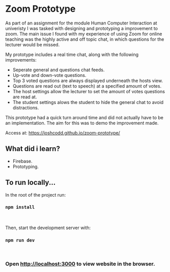 # Zoom Prototype 
As part of an assignment for the module Human Computer Interaction at univeristy I was tasked with designing and prototyping a improvement to zoom. The main issue I found with my experience of using Zoom for online teaching was the highly active and off topic chat, in which questions for the lecturer would be missed.

My prototype includes a real time chat, along with the following improvements:
- Seperate general and questions chat feeds.
- Up-vote and down-vote questions.
- Top 3 voted questions are always displayed underneath the hosts view.
- Questions are read out (text to speech) at a specified amount of votes.
- The host settings allow the lecturer to set the amount of votes questions are read at.
- The student settings alows the student to hide the general chat to avoid distractions.

This prototype had a quick turn around time and did not actually have to be an implementation. The aim for this was to demo the improvement made.
<br>

Access at: <https://joshcodd.github.io/zoom-prototype/>


## What did i learn?

- Firebase.
- Prototyping.

## To run locally...

In the root of the project run:

### `npm install`

<br/>

Then, start the development server with:

### `npm run dev`

<br/>

### Open [http://localhost:3000](http://localhost:3000) to view website in the browser.
